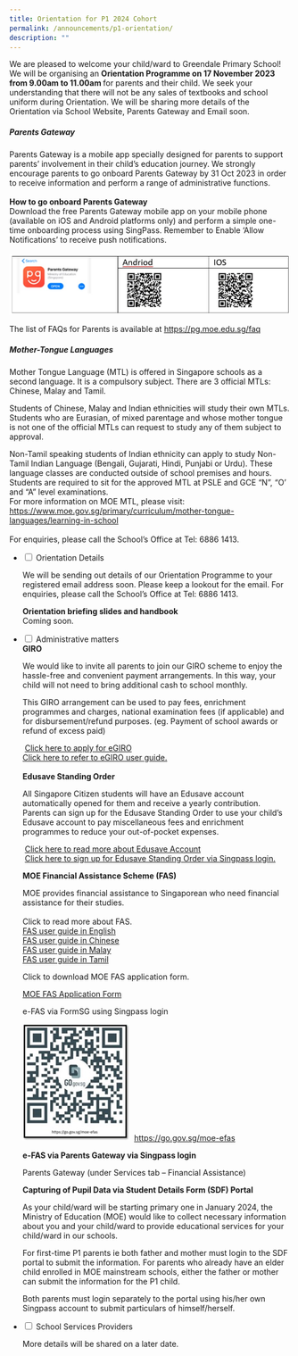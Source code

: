 ```yaml
---
title: Orientation for P1 2024 Cohort
permalink: /announcements/p1-orientation/
description: ""
---
```

We are pleased to welcome your child/ward to Greendale Primary School! We will be organising an <b>Orientation Programme on 17 November 2023 from 9.00am to 11.00am </b> for parents and their child. We seek your understanding that there will not be any sales of textbooks and school uniform during Orientation.
We will be sharing more details of the Orientation via School Website, Parents Gateway and Email soon.

##### Parents Gateway

Parents Gateway is a mobile app specially designed for parents to support parents’ involvement in their child’s education journey. We strongly encourage parents to go onboard Parents Gateway by 31 Oct 2023 in order to receive information and perform a range of administrative functions. <br><br>
<b>How to go onboard Parents Gateway</b>
<br>
Download the free Parents Gateway mobile app on your mobile phone (available on iOS and Android platforms only) and perform a simple one-time onboarding process using SingPass. Remember to Enable ‘Allow Notifications’ to receive push notifications.
<br><br>
<img src="/images/Annoucements/parents%20gateway.jpg" alt="parents gateway">

The list of FAQs for Parents is available at  <a href="https://pg.moe.edu.sg/faq">https://pg.moe.edu.sg/faq</a>
<br>
##### 	Mother-Tongue Languages
<p>
Mother Tongue Language (MTL) is offered in Singapore schools as a second language. It is a compulsory subject. There are 3 official MTLs: Chinese, Malay and Tamil.
</p>
<p>
Students of Chinese, Malay and Indian ethnicities will study their own MTLs.
Students who are Eurasian, of mixed parentage and whose mother tongue is not one of the official MTLs can request to study any of them subject to approval.
</p>
<p>
	Non-Tamil speaking students of Indian ethnicity can apply to study Non-Tamil Indian Language (Bengali, Gujarati, Hindi, Punjabi or Urdu). These language classes are conducted outside of school premises and hours. Students are required to sit for the approved MTL at PSLE and GCE “N”, “O’ and “A” level examinations.
<br>
For more information on MOE MTL, please visit: <a href="https://www.moe.gov.sg/primary/curriculum/mother-tongue-languages/learning-in-school">https://www.moe.gov.sg/primary/curriculum/mother-tongue-languages/learning-in-school</a>
<br><br>
For enquiries, please call the School’s Office at Tel: 6886 1413.
<br>
</p><ul class="jekyllcodex_accordion">
<li><input id="accordion1" type="checkbox">  
<label for="accordion1">Orientation Details</label><div>
<p>We will be sending out details of our Orientation Programme to your registered email address soon. Please keep a lookout for the email. For enquiries, please call the School’s Office at Tel: 6886 1413.
</p> 
<p> 
<b>Orientation briefing slides and handbook</b>
<br>Coming soon.
</p>
</div></li> 

<li><input id="accordion2" type="checkbox">  
<label for="accordion2">Administrative matters</label><div>  
<b> GIRO</b>
<p>
We would like to invite all parents to join our GIRO scheme to enjoy the hassle-free and convenient payment arrangements. In this way, your child will not need to bring additional cash to school monthly.</p>
<p>
This GIRO arrangement can be used to pay fees, enrichment programmes and charges, national examination fees (if applicable) and for disbursement/refund purposes. (eg. Payment of school awards or refund of excess paid)
</p> 
&nbsp;<a href="https://www.moe.gov.sg/financial-matters/fees/egiro">Click here to apply for eGIRO</a>&nbsp;
<br>
<a href="/files/Announcements/eGiro%20user%20guide.pdf" target="_blank">Click here to refer to eGIRO user guide.</a>
<br>
<br><b>Edusave Standing Order</b>
<p>
All Singapore Citizen students will have an Edusave account automatically opened for them and receive a yearly contribution. Parents can sign up for the Edusave Standing Order to use your child’s Edusave account to pay miscellaneous fees and enrichment programmes to reduce your out-of-pocket expenses.</p>
&nbsp;<a href="https://www.moe.gov.sg/financial-matters/edusave-account">Click here to read more about Edusave Account</a>&nbsp;
<br>	
&nbsp;<a href="https://form.gov.sg/5be24a1bb3f842000fdc4e59">Click here to sign up for Edusave Standing Order via Singpass login.</a>&nbsp;
<p>
<b>MOE Financial Assistance Scheme (FAS)</b>
</p>
MOE provides financial assistance to Singaporean who need financial assistance for their studies.
<br><br>
Click to read more about FAS.
<br>
<a href="/files/Announcements/Fas%20EL.pdf" target="_blank">FAS user guide in English</a>
<br>
<a href="/files/Announcements/Fas%20CL.pdf" target="_blank">FAS user guide in Chinese</a>
<br>
<a href="/files/Announcements/Fas%20ML.pdf" target="_blank">FAS user guide in Malay</a>
<br>
<a href="/files/Announcements/Fas%20TL.pdf" target="_blank">FAS user guide in Tamil</a>
<p>
Click to download MOE FAS application form.</p>	
<a href="/files/Announcements/Moe%20fas%20application.pdf" target="_blank">MOE FAS Application Form</a>
<br>
<p>e-FAS via FormSG using Singpass login</p>
<img src="/images/Annoucements/qrefas.jpg" alt="qrefas">
&nbsp;<a href="https://go.gov.sg/moe-efas">https://go.gov.sg/moe-efas</a>&nbsp;
<p>
	<b>e-FAS via Parents Gateway via Singpass login</b>
</p>Parents Gateway (under Services tab – Financial Assistance)
	<p>
		<b>Capturing of Pupil Data via Student Details Form (SDF) Portal</b>
	</p>
	<p>
		As your child/ward will be starting primary one in January 2024, the Ministry of Education (MOE) would like to collect necessary information about you and your child/ward to provide educational services for your child/ward in our schools.
	</p>
	<p>
		For first-time P1 parents ie both father and mother must login to the SDF portal to submit the information. For parents who already have an elder child enrolled in MOE mainstream schools, either the father or mother can submit the information for the P1 child. 
	</p>
	<p>
		Both parents must login separately to the portal using his/her own Singpass account to submit particulars of himself/herself.
	</p>
</div></li> 

<li><input id="accordion3" type="checkbox">  
<label for="accordion3">School Services Providers</label><div>  
	<p>More details will be shared on a later date.
</p>  
</div></li>  
	
</ul>